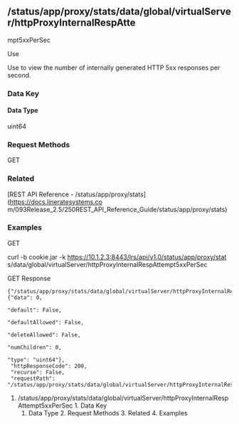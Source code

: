 ## /status/app/proxy/stats/data/global/virtualServer/httpProxyInternalRespAtte
mpt5xxPerSec

Use

Use to view the number of internally generated HTTP 5xx responses per second.

### Data Key

#### Data Type

uint64

### Request Methods

GET

### Related

[REST API Reference - /status/app/proxy/stats](https://docs.lineratesystems.co
m/093Release_2.5/250REST_API_Reference_Guide/status/app/proxy/stats)

### Examples

GET

curl -b cookie.jar -k https://10.1.2.3:8443/lrs/api/v1.0/status/app/proxy/stat
s/data/global/virtualServer/httpProxyInternalRespAttempt5xxPerSec

GET Response

    
    {"/status/app/proxy/stats/data/global/virtualServer/httpProxyInternalRespAttempt5xxPerSec": {"data": 0,
                                                                                               "default": False,
                                                                                               "defaultAllowed": False,
                                                                                               "deleteAllowed": False,
                                                                                               "numChildren": 0,
                                                                                               "type": "uint64"},
     "httpResponseCode": 200,
     "recurse": False,
     "requestPath": "/status/app/proxy/stats/data/global/virtualServer/httpProxyInternalRespAttempt5xxPerSec"}
    

  1. /status/app/proxy/stats/data/global/virtualServer/httpProxyInternalRespAttempt5xxPerSec
    1. Data Key
      1. Data Type
    2. Request Methods
    3. Related
    4. Examples


